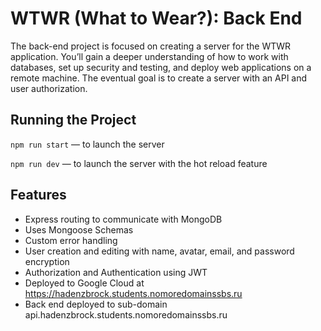# WTWR (What to Wear?): Back End

The back-end project is focused on creating a server for the WTWR application. You’ll gain a deeper understanding of how to work with databases, set up security and testing, and deploy web applications on a remote machine. The eventual goal is to create a server with an API and user authorization.

## Running the Project

`npm run start` — to launch the server

`npm run dev` — to launch the server with the hot reload feature

## Features

- Express routing to communicate with MongoDB
- Uses Mongoose Schemas
- Custom error handling
- User creation and editing with name, avatar, email, and password encryption
- Authorization and Authentication using JWT
- Deployed to Google Cloud at https://hadenzbrock.students.nomoredomainssbs.ru
- Back end deployed to sub-domain api.hadenzbrock.students.nomoredomainssbs.ru

